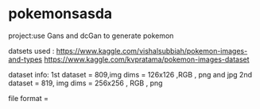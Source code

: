 # pokemonsasda

project:use Gans and dcGan to generate pokemon

datsets used : https://www.kaggle.com/vishalsubbiah/pokemon-images-and-types
               https://www.kaggle.com/kvpratama/pokemon-images-dataset

dataset info: 1st dataset  = 809,img dims = 126x126 ,RGB , png and jpg
              2nd dataset = 819, img dims = 256x256 , RGB , png
                  
file format = 
                  
                  
   
